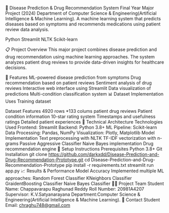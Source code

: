 🏥 Disease Prediction & Drug Recommendation System
Final Year Major Project (2024)
Department of Computer Science & Engineering(Artificial Intelligence & Machine Learning).
A machine learning system that predicts diseases based on symptoms and recommends medications using patient review data analysis.

Python Streamlit NLTK Scikit-learn

📋 Project Overview
This major project combines disease prediction and drug recommendation using machine learning approaches. The system analyzes patient drug reviews to provide data-driven insights for healthcare decisions.

🌟 Features
ML-powered disease prediction from symptoms
Drug recommendation based on patient reviews
Sentiment analysis of drug reviews
Interactive web interface using Streamlit
Data visualization of predictions
Multi-condition classification system
📊 Dataset Implementation
Uses Training dataset

Dataset Features
4920 rows *133 colums patient drug reviews
Patient condition information
10-star rating system
Timestamps and usefulness ratings
Detailed patient experiences
🔧 Technical Architecture
Technologies Used
Frontend: Streamlit
Backend: Python 3.8+
ML Pipeline: Scikit-learn
Data Processing: Pandas, NumPy
Visualization: Plotly, Matplotlib
Model Implementation
Text preprocessing with NLTK
TF-IDF vectorization with n-grams
Passive Aggressive Classifier
Naive Bayes implementation
Drug recommendation engine
🚀 Setup Instructions
Prerequisites
Python 3.8+
Git
Installation
git clone https://github.com/darkxdd/Disease-Prediction-and-Drug-Recommendation-Prototype.git
cd Disease-Prediction-and-Drug-Recommendation-Prototype
pip install -r requirements.txt
streamlit run app.py
📈 Results & Performance
Model Accuracy
Implemented multiple ML approaches:
Random Forest Classifier
KNeighbors Classifier
GraidentBoosting Classifier
Naive Bayes Classifier
👨‍💻 Project Team
Student Name: Chappavarapu Raghunad Reddy
Roll Number: 20981A4207
Supervisor: K.V.Satyanarayana
Department:Computer Science & Engineering(Artificial Intelligence & Machine Learning).
📧 Contact
Student Email: chraghu748@gmail.com
